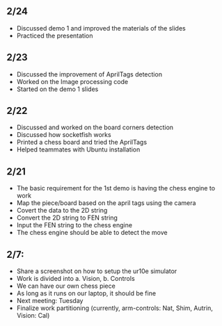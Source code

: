 ## 2/24
- Discussed demo 1 and improved the materials of the slides
- Practiced the presentation

## 2/23
- Discussed the improvement of AprilTags detection
- Worked on the Image processing code
- Started on the demo 1 slides

## 2/22
- Discussed and worked on the board corners detection
- Discussed how socketfish works
- Printed a chess board and tried the AprilTags
- Helped teammates with Ubuntu installation

## 2/21
- The basic requirement for the 1st demo is having the chess engine to work
- Map the piece/board based on the april tags using the camera
- Covert the data to the 2D string
- Convert the 2D string to FEN string
- Input the FEN string to the chess engine
- The chess engine should be able to detect the move

## 2/7:
- Share a screenshot on how to setup the ur10e simulator
- Work is divided into a. Vision, b. Controls
- We can have our own chess piece
- As long as it runs on our laptop, it should be fine
- Next meeting: Tuesday
- Finalize work partitioning (currently, arm-controls: Nat, Shim, Autrin, Vision: Cal)
